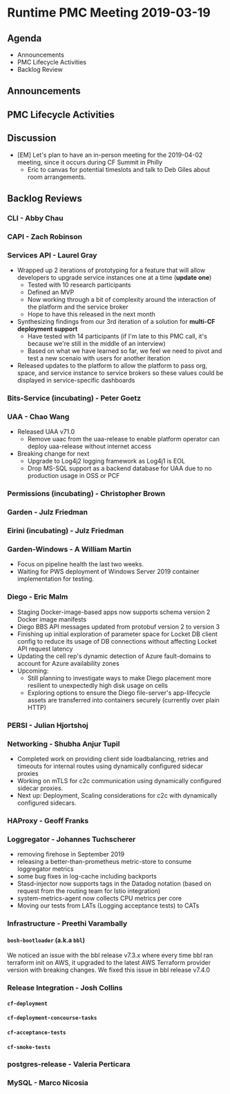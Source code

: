 # Runtime PMC Meeting 2019-03-19

## Agenda

* Announcements
* PMC Lifecycle Activities
* Backlog Review


## Announcements


## PMC Lifecycle Activities


## Discussion


- [EM] Let's plan to have an in-person meeting for the 2019-04-02 meeting, since it occurs during CF Summit in Philly
  - Eric to canvas for potential timeslots and talk to Deb Giles about room arrangements.


## Backlog Reviews

### CLI - Abby Chau


### CAPI - Zach Robinson


### Services API - Laurel Gray
- Wrapped up 2 iterations of prototyping for a feature that will allow developers to upgrade service instances one at a time (**update one**) 
  - Tested with 10 research participants
  - Defined an MVP
  - Now working through a bit of complexity around the interaction of the platform and the service broker
  - Hope to have this released in the next month
- Synthesizing findings from our 3rd iteration of a solution for **multi-CF deployment support**
  - Have tested with 14 participants (if I'm late to this PMC call, it's because we're still in the middle of an interview)
  - Based on what we have learned so far, we feel we need to pivot and test a new scenaio with users for another iteration
- Released updates to the platform to allow the platform to pass org, space, and service instance to service brokers so these values could be displayed in service-specific dashboards


### Bits-Service (incubating) - Peter Goetz


### UAA - Chao Wang
- Released UAA v71.0
  - Remove uaac from the uaa-release to enable platform operator can deploy uaa-release without internet access
- Breaking change for next
  - Upgrade to Log4j2 logging framework as Log4j1 is EOL
  - Drop MS-SQL support as a backend database for UAA due to no production usage in OSS or PCF


### Permissions (incubating) - Christopher Brown


### Garden - Julz Friedman


### Eirini (incubating) - Julz Friedman


### Garden-Windows - A William Martin

- Focus on pipeline health the last two weeks.
- Waiting for PWS deployment of Windows Server 2019 container implementation for testing.

### Diego - Eric Malm

- Staging Docker-image-based apps now supports schema version 2 Docker image manifests
- Diego BBS API messages updated from protobuf version 2 to version 3
- Finishing up initial exploration of parameter space for Locket DB client config to reduce its usage of DB connections without affecting Locket API request latency
- Updating the cell rep's dynamic detection of Azure fault-domains to account for Azure availability zones
- Upcoming:
  - Still planning to investigate ways to make Diego placement more resilient to unexpectedly high disk usage on cells
  - Exploring options to ensure the Diego file-server's app-lifecycle assets are transferred into containers securely (currently over plain HTTP)


### PERSI - Julian Hjortshoj


### Networking - Shubha Anjur Tupil
- Completed work on providing client side loadbalancing, retries and timeouts for internal routes using dynamically configured sidecar proxies
- Working on mTLS for c2c communication using dynamically configured sidecar proxies. 
- Next up: Deployment, Scaling considerations for c2c with dynamically configured sidecars. 

### HAProxy - Geoff Franks


### Loggregator - Johannes Tuchscherer
* removing firehose in September 2019
* releasing a better-than-prometheus metric-store to consume loggregator metrics
* some bug fixes in log-cache including backports
* Stasd-injector now supports tags in the Datadog notation (based on request from the routing team for Istio integration)
* system-metrics-agent now collects CPU metrics per core
* Moving our tests from LATs (Logging acceptance tests) to CATs


### Infrastructure - Preethi Varambally

#### `bosh-bootloader` (a.k.a `bbl`)
We noticed an issue with the bbl release v7.3.x where every time bbl ran terraform init on AWS, it upgraded to the latest AWS Terraform provider version with breaking changes. We fixed this issue in bbl release v7.4.0



### Release Integration - Josh Collins

#### `cf-deployment`


#### `cf-deployment-concourse-tasks`


#### `cf-acceptance-tests`


#### `cf-smoke-tests`


### postgres-release - Valeria Perticara


### MySQL - Marco Nicosia
